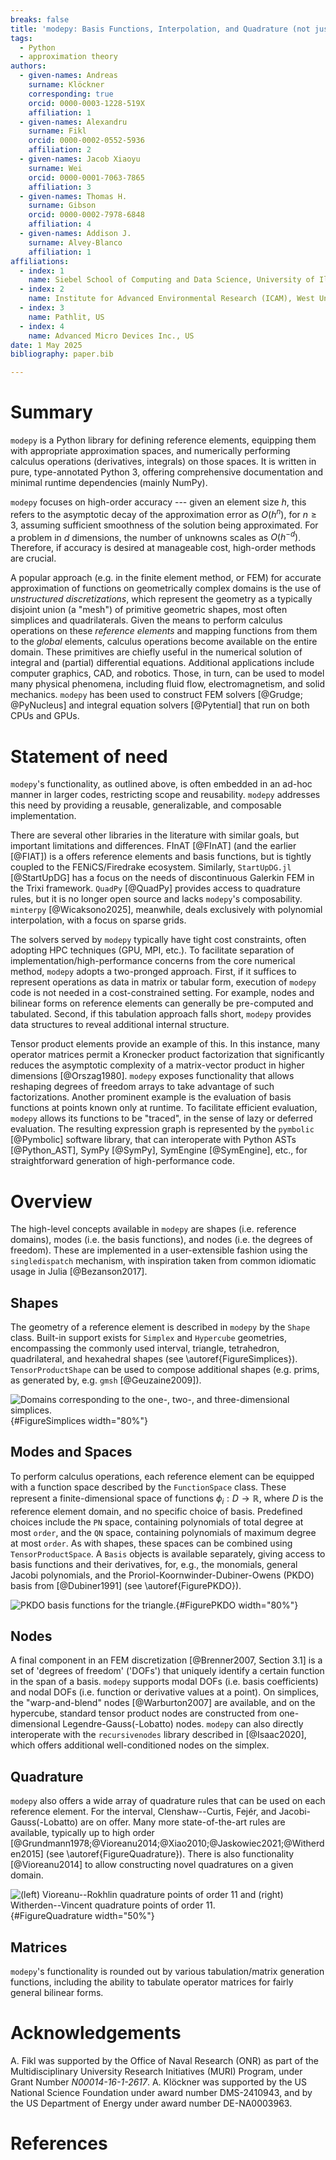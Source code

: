 ```yaml
---
breaks: false
title: 'modepy: Basis Functions, Interpolation, and Quadrature (not just) for Finite Elements'
tags:
  - Python
  - approximation theory
authors:
  - given-names: Andreas
    surname: Klöckner
    corresponding: true
    orcid: 0000-0003-1228-519X
    affiliation: 1
  - given-names: Alexandru
    surname: Fikl
    orcid: 0000-0002-0552-5936
    affiliation: 2
  - given-names: Jacob Xiaoyu
    surname: Wei
    orcid: 0000-0001-7063-7865
    affiliation: 3
  - given-names: Thomas H.
    surname: Gibson
    orcid: 0000-0002-7978-6848
    affiliation: 4
  - given-names: Addison J.
    surname: Alvey-Blanco
    affiliation: 1
affiliations:
  - index: 1
    name: Siebel School of Computing and Data Science, University of Illinois at Urbana-Champaign, US
  - index: 2
    name: Institute for Advanced Environmental Research (ICAM), West University of Timişoara, Romania
  - index: 3
    name: Pathlit, US
  - index: 4
    name: Advanced Micro Devices Inc., US
date: 1 May 2025
bibliography: paper.bib

---
```


# Summary

`modepy` is a Python library for defining reference elements, equipping them
with appropriate approximation spaces, and numerically performing calculus
operations (derivatives, integrals) on those spaces. It is written in pure,
type-annotated Python 3, offering comprehensive documentation
and minimal runtime dependencies (mainly NumPy).

`modepy` focuses on high-order accuracy --- given an element size $h$, this refers to
the asymptotic decay of the approximation error as $O(h^n)$, for $n \ge 3$, assuming
sufficient smoothness of the solution being approximated. For a problem in $d$
dimensions, the number of unknowns scales as $O(h^{-d})$. Therefore, if accuracy is
desired at manageable cost, high-order methods are crucial.

A popular approach (e.g. in the finite element method, or FEM) for accurate
approximation of functions on geometrically complex domains is the use of *unstructured
discretizations*, which represent the geometry as a typically disjoint union (a "mesh")
of primitive geometric shapes, most often simplices and quadrilaterals. Given the means
to perform calculus operations on these *reference elements* and mapping functions
from them to the *global* elements, calculus operations become available on the entire
domain.  These primitives are chiefly useful in the numerical solution of integral and
(partial) differential equations. Additional applications include computer graphics,
CAD, and robotics. Those, in turn, can be used to model many physical phenomena,
including fluid flow, electromagnetism, and solid mechanics. `modepy` has been used to
construct FEM solvers [@Grudge; @PyNucleus] and integral equation solvers [@Pytential]
that run on both CPUs and GPUs.

# Statement of need

`modepy`'s functionality, as outlined above, is often embedded in an ad-hoc manner
in larger codes, restricting scope and reusability. `modepy` addresses this need by
providing a reusable, generalizable, and composable implementation.

There are several other libraries in the literature with similar
goals, but important limitations and differences. FInAT [@FInAT] (and the earlier [@FIAT]) is a
offers reference elements and basis functions, but is tightly coupled to the
FENiCS/Firedrake ecosystem. Similarly, `StartUpDG.jl` [@StartUpDG] has a focus
on the needs of discontinuous Galerkin FEM in the Trixi framework. `QuadPy`
[@QuadPy] provides access to quadrature rules, but it is no longer open source
and lacks `modepy`'s composability. `minterpy` [@Wicaksono2025], meanwhile,
deals exclusively with polynomial interpolation, with a focus on sparse grids.

The solvers served by `modepy` typically have tight cost constraints, often adopting HPC
techniques (GPU, MPI, etc.). To facilitate separation of implementation/high-performance
concerns from the core numerical method, `modepy` adopts a two-pronged approach. First,
if it suffices to represent operations as data in matrix or tabular form, execution
of `modepy` code is not needed in a cost-constrained setting. For example, nodes and
bilinear forms on reference elements can generally be pre-computed and tabulated.
Second, if this tabulation approach falls short, `modepy` provides data structures to
reveal additional internal structure.

Tensor product elements provide an example of this. In this instance, many operator
matrices permit a Kronecker product factorization that significantly reduces the
asymptotic complexity of a matrix-vector product in higher dimensions [@Orszag1980].
`modepy` exposes functionality that allows reshaping degrees of freedom arrays to take
advantage of such factorizations. Another prominent example is the evaluation of basis
functions at points known only at runtime. To facilitate efficient evaluation, `modepy`
allows its functions to be "traced", in the sense of lazy or deferred evaluation.
The resulting expression graph is represented by the `pymbolic` [@Pymbolic] software
library, that can interoperate with Python ASTs [@Python_AST], SymPy [@SymPy], SymEngine
[@SymEngine], etc., for straightforward generation of high-performance code.

# Overview

The high-level concepts available in `modepy` are shapes (i.e. reference
domains), modes (i.e. the basis functions), and nodes (i.e. the degrees of
freedom). These are implemented in a user-extensible fashion using the
`singledispatch` mechanism, with inspiration taken from common idiomatic usage
in Julia [@Bezanson2017].

## Shapes

The geometry of a reference element is described in `modepy` by the `Shape`
class. Built-in support exists for `Simplex` and `Hypercube` geometries,
encompassing the commonly used interval, triangle, tetrahedron, quadrilateral,
and hexahedral shapes (see \autoref{FigureSimplices}). `TensorProductShape` can
be used to compose additional shapes (e.g. prims, as generated by,
e.g. `gmsh` [@Geuzaine2009]).

![Domains corresponding to the one-, two-, and three-dimensional simplices.](images/simplices.png){#FigureSimplices width="80%"}

## Modes and Spaces

To perform calculus operations, each reference element can be equipped with a
function space described by the `FunctionSpace` class. These represent a
finite-dimensional space of functions $\phi_i: D \to \mathbb{R}$, where $D$ is
the reference element domain, and no specific choice of basis.  Predefined
choices include the `PN` space, containing polynomials of total degree at most
`order`, and the `QN` space, containing polynomials of maximum degree at most
`order`. As with shapes, these spaces can be combined using
`TensorProductSpace`. A `Basis` objects is available separately,
giving access to basis functions and their derivatives, for, e.g.,
the monomials, general Jacobi polynomials, and the
Proriol-Koornwinder-Dubiner-Owens (PKDO) basis from [@Dubiner1991] (see
\autoref{FigurePKDO}).

![PKDO basis functions for the triangle.](images/pkdo-2d.png){#FigurePKDO width="80%"}

## Nodes

A final component in an FEM discretization [@Brenner2007,
Section 3.1] is a set of 'degrees of freedom' ('DOFs') that uniquely identify a
certain function in the span of a basis. `modepy` supports modal
DOFs (i.e. basis coefficients) and nodal DOFs (i.e. function or derivative
values at a point). On simplices, the "warp-and-blend" nodes [@Warburton2007] are available, and on
the hypercube, standard tensor product nodes are constructed from
one-dimensional Legendre-Gauss(-Lobatto) nodes. `modepy` can also directly
interoperate with the `recursivenodes` library described in [@Isaac2020], which
offers additional well-conditioned nodes on the simplex.

## Quadrature

`modepy` also offers a wide array of quadrature rules that can be used on each
reference element. For the interval, Clenshaw--Curtis, Fejér, and Jacobi-Gauss(-Lobatto)
are on offer. Many more state-of-the-art rules are available, typically up to high
order [@Grundmann1978;@Vioreanu2014;@Xiao2010;@Jaskowiec2021;@Witherden2015] (see
\autoref{FigureQuadrature}). There is also functionality [@Vioreanu2014] to allow
constructing novel quadratures on a given domain.

![(left) Vioreanu--Rokhlin quadrature points of order 11 and (right) Witherden--Vincent quadrature points of order 11.](images/quadrature_rules.png){#FigureQuadrature width="50%"}

## Matrices

`modepy`'s functionality is rounded out by various tabulation/matrix generation
functions, including the ability to tabulate operator matrices for fairly general
bilinear forms.

# Acknowledgements

A. Fikl was supported by the Office of Naval Research (ONR) as part of the
Multidisciplinary University Research Initiatives (MURI) Program, under Grant
Number *N00014-16-1-2617*. A. Klöckner was supported by the US National Science
Foundation under award number DMS-2410943, and by the US Department of Energy
under award number DE-NA0003963.

# References
